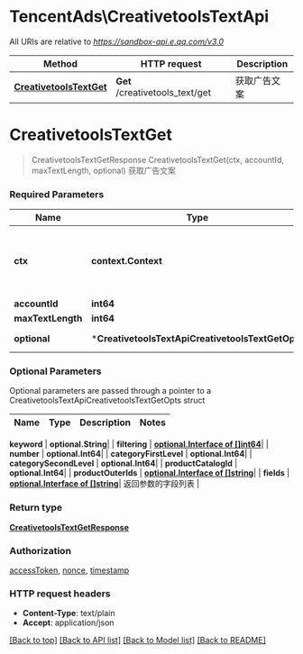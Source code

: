 # TencentAds\CreativetoolsTextApi

All URIs are relative to *https://sandbox-api.e.qq.com/v3.0*

Method | HTTP request | Description
------------- | ------------- | -------------
[**CreativetoolsTextGet**](CreativetoolsTextApi.md#CreativetoolsTextGet) | **Get** /creativetools_text/get | 获取广告文案


# **CreativetoolsTextGet**
> CreativetoolsTextGetResponse CreativetoolsTextGet(ctx, accountId, maxTextLength, optional)
获取广告文案

### Required Parameters

Name | Type | Description  | Notes
------------- | ------------- | ------------- | -------------
 **ctx** | **context.Context** | context for authentication, logging, cancellation, deadlines, tracing, etc.
  **accountId** | **int64**|  | 
  **maxTextLength** | **int64**|  | 
 **optional** | ***CreativetoolsTextApiCreativetoolsTextGetOpts** | optional parameters | nil if no parameters

### Optional Parameters
Optional parameters are passed through a pointer to a CreativetoolsTextApiCreativetoolsTextGetOpts struct

Name | Type | Description  | Notes
------------- | ------------- | ------------- | -------------


 **keyword** | **optional.String**|  | 
 **filtering** | [**optional.Interface of []int64**](int64.md)|  | 
 **number** | **optional.Int64**|  | 
 **categoryFirstLevel** | **optional.Int64**|  | 
 **categorySecondLevel** | **optional.Int64**|  | 
 **productCatalogId** | **optional.Int64**|  | 
 **productOuterIds** | [**optional.Interface of []string**](string.md)|  | 
 **fields** | [**optional.Interface of []string**](string.md)| 返回参数的字段列表 | 

### Return type

[**CreativetoolsTextGetResponse**](CreativetoolsTextGetResponse.md)

### Authorization

[accessToken](../README.md#accessToken), [nonce](../README.md#nonce), [timestamp](../README.md#timestamp)

### HTTP request headers

 - **Content-Type**: text/plain
 - **Accept**: application/json

[[Back to top]](#) [[Back to API list]](../README.md#documentation-for-api-endpoints) [[Back to Model list]](../README.md#documentation-for-models) [[Back to README]](../README.md)


